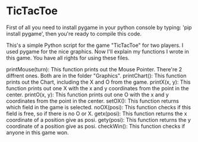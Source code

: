 # TicTacToe
First of all you need to install pygame in your python console by typing: 'pip install pygame', then you're ready to compile this code.

This's a simple Python script for the game "TicTacToe" for two players. I used pygame for the nice graphics. Now I'll explain my functions I wrote in this game. You have all rights for using these files.

printMouse(turn): This function prints out the Mouse Pointer. There're 2 diffrent ones. Both are in the folder "Graphics".
printChart(): This function prints out the Chart, including the X and O from the game.
printX(x, y): This function prints out one X with the x and y coordinates from the point in the center.
printO(x, y): This function prints out one O with the x and y coordinates from the point in the center.
setOX(): This function returns which field in the game is selected.
noOX(posi): This function checks if this field is free, so if there is no O or X.
getx(posi): This function returns the x coordinate of a position give as posi.
gety(posi): This function returns the y coordinate of a position give as posi.
checkWin(): This function checks if anyone in this game won.
